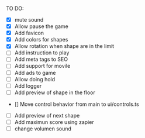 
TO DO:

- [x] mute sound
- [x] Allow pause the game
- [x] Add favicon
- [x] Add colors for shapes
- [x] Allow rotation when shape are in the limit
- [ ] Add instruction to play
- [ ] Add meta tags to SEO
- [ ] Add support for movile
- [ ] Add ads to game
- [ ] Allow doing hold
- [ ] Add logger
- [ ] Add preview of shape in the floor
- [] Move control behavior from main to ui/controls.ts
- [ ] Add preview of next shape
- [ ] Add maximun score using zapier
- [ ] change volumen sound
